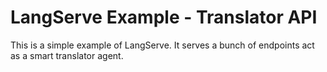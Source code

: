 # LangServe Example - Translator API

This is a simple example of LangServe. It serves a bunch of endpoints act as a smart translator agent.